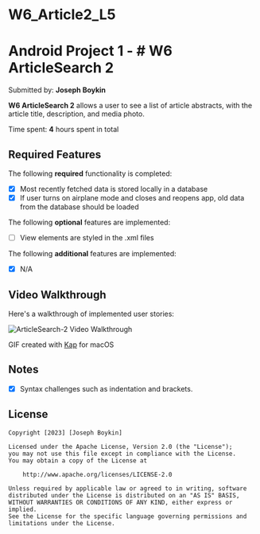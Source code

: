 # W6_Article2_L5

# Android Project 1 - # W6 ArticleSearch 2

Submitted by: **Joseph Boykin**

**W6 ArticleSearch 2** allows a user to see a list of article abstracts, with the article title, description, and media photo. 

Time spent: **4** hours spent in total

## Required Features

The following **required** functionality is completed:

- [x] Most recently fetched data is stored locally in a database
- [x] If user turns on airplane mode and closes and reopens app, old data from the database should be loaded

The following **optional** features are implemented:

- [ ] View elements are styled in the .xml files

The following **additional** features are implemented:
* [x] N/A
	
## Video Walkthrough
Here's a walkthrough of implemented user stories:

<img src='https://github.com/joeboykin/W6_Article2_U5/blob/f8b848d3ab701e7684e8e9a3ea16014cf98b3564/W6_Article2_Walkthrough.gif' title='ArticleSearch-2 Video Walkthrough' width='' alt='ArticleSearch-2 Video Walkthrough' />

<!-- Replace this with whatever GIF tool you used! -->
GIF created with [Kap](https://getkap.co/) for macOS

## Notes
- [x] Syntax challenges such as indentation and brackets.

## License
    Copyright [2023] [Joseph Boykin]

    Licensed under the Apache License, Version 2.0 (the "License");
    you may not use this file except in compliance with the License.
    You may obtain a copy of the License at

        http://www.apache.org/licenses/LICENSE-2.0

    Unless required by applicable law or agreed to in writing, software
    distributed under the License is distributed on an "AS IS" BASIS,
    WITHOUT WARRANTIES OR CONDITIONS OF ANY KIND, either express or implied.
    See the License for the specific language governing permissions and
    limitations under the License.
